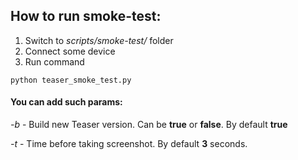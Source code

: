 ## How to run smoke-test:

1. Switch to _scripts/smoke-test/_ folder
1. Connect some device
1. Run command
```
python teaser_smoke_test.py
```

#### You can add such params:

_-b_ - Build new Teaser version. Can be **true** or **false**. By default **true**

_-t_ - Time before taking screenshot. By default **3** seconds. 
